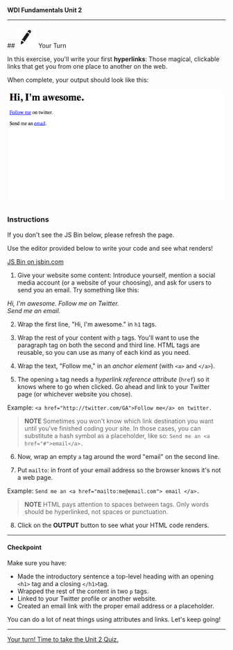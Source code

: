 **WDI Fundamentals Unit 2**

---

##![Your Turn](../assets/exercise.png) Your Turn

In this exercise, you'll write your first **hyperlinks**: Those magical, clickable links that get you from one place to another on the web.

When complete, your output should look like this:

![](../assets/elkwebdesign/hyperlinks.png)


### Instructions
If you don't see the JS Bin below, please refresh the page.

Use the editor provided below to write your code and see what renders!

<a class="jsbin-embed" href="https://jsbin.com/vuquwe/embed?htmlheight=600px">JS Bin on jsbin.com</a><script src="https://static.jsbin.com/js/embed.min.js?3.35.12"></script>


1) Give your website some content: Introduce yourself, mention a social media account (or a website of your choosing), and ask for users to send you an email. Try something like this:

*Hi, I'm awesome.
Follow me on Twitter.  
Send me an email.*

2) Wrap the first line, "Hi, I'm awesome." in `h1` tags.

3) Wrap the rest of your content with `p` tags. You'll want to use the paragraph tag on both the second and third line. HTML tags are reusable, so you can use as many of each kind as you need.

4) Wrap the text, "Follow me," in an *anchor element* (with `<a>` and `</a>`).

5) The opening `a` tag needs a *hyperlink reference attribute* (`href`) so it knows where to go when clicked. Go ahead and link to your Twitter page (or whichever website you chose).

Example:
`<a href="http://twitter.com/GA">Follow me</a> on twitter.`

> **NOTE** Sometimes you won't know which link destination you want until you've finished coding your site. In those cases, you can substitute a hash symbol as a placeholder, like so: `Send me an <a href="#">email</a>.`

6) Now, wrap an empty `a` tag around the word "email" on the second line.

7) Put `mailto`: in front of your email address so the browser knows it's not a web page.

Example:
`Send me an <a href="mailto:me@email.com"> email </a>.`


> **NOTE** HTML pays attention to spaces between tags. Only words should be hyperlinked, not spaces or punctuation.


8) Click on the **OUTPUT** button to see what your HTML code renders.


---


#### Checkpoint

Make sure you have:

- Made the introductory sentence a top-level heading with an opening `<h1>` tag and a closing `</h1>`tag.
- Wrapped the rest of the content in two `p` tags.
- Linked to your Twitter profile or another website.
- Created an email link with the proper email address or a placeholder.


You can do a lot of neat things using attributes and links. Let's keep going!

---

[Your turn! Time to take the Unit 2 Quiz. ](06_quiz.md)
